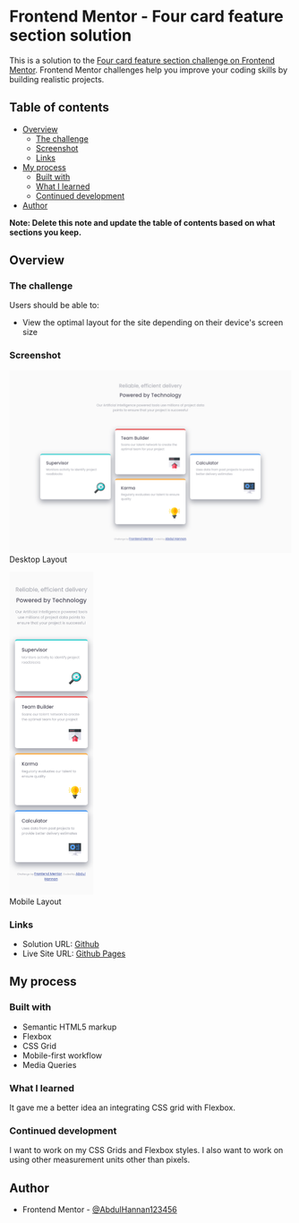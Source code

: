 # Frontend Mentor - Four card feature section solution

This is a solution to the [Four card feature section challenge on Frontend Mentor](https://www.frontendmentor.io/challenges/four-card-feature-section-weK1eFYK). Frontend Mentor challenges help you improve your coding skills by building realistic projects. 

## Table of contents

- [Overview](#overview)
  - [The challenge](#the-challenge)
  - [Screenshot](#screenshot)
  - [Links](#links)
- [My process](#my-process)
  - [Built with](#built-with)
  - [What I learned](#what-i-learned)
  - [Continued development](#continued-development)
- [Author](#author)

**Note: Delete this note and update the table of contents based on what sections you keep.**

## Overview

### The challenge

Users should be able to:

- View the optimal layout for the site depending on their device's screen size

### Screenshot

![](./images/screenshots/Desktop.png)<br />
Desktop Layout

<img src="images/screenshots/Mobile.png" width='150'  height="577.2"><br />
Mobile Layout


### Links

- Solution URL: [Github](https://github.com/AbdulHannan123456/Four-Card-Feauture-Section)
- Live Site URL: [Github Pages](https://abdulhannan123456.github.io/Four-Card-Feauture-Section/)

## My process

### Built with

- Semantic HTML5 markup
- Flexbox
- CSS Grid
- Mobile-first workflow
- Media Queries

### What I learned

It gave me a better idea an integrating CSS grid with Flexbox.

### Continued development

I want to work on my CSS Grids and Flexbox styles. I also want to work on using other measurement units other than pixels.

## Author

- Frontend Mentor - [@AbdulHannan123456](https://www.frontendmentor.io/profile/AbdulHannan123456)
